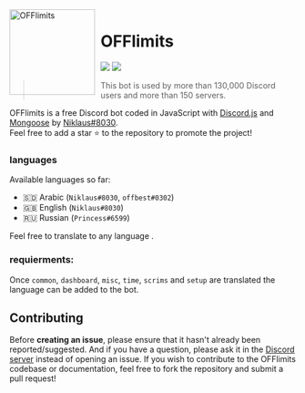 <img width="150" height="150" align="left" style="float: left; margin: 0 10px 0 0;" alt="OFFlimits" src="https://cdn.discordapp.com/attachments/726594273889484960/855640311790174208/OL-logo_1.png">  

# OFFlimits

[![](https://img.shields.io/discord/565048515357835264.svg?logo=discord&colorB=7289DA)](https://discord.gg/vhhS5jQVdg)
[![](https://img.shields.io/badge/discord.js-v13.0.0--dev-blue.svg?logo=npm)](https://github.com/discordjs)

> This bot is used by more than 130,000 Discord users and more than 150 servers.

OFFlimits is a free Discord bot coded in JavaScript with [Discord.js](https://discord.js.org) and [Mongoose](https://mongoosejs.com/docs/api.html) by [Niklaus#8030](https://github.com/OFFchase).  
Feel free to add a star ⭐ to the repository to promote the project!
### languages
 
 Available languages so far:
 * 🇸🇩 Arabic (`Niklaus#8030`, `offbest#0302`)
 * 🇬🇧 English (`Niklaus#8030`)
 * 🇷🇺 Russian (`Princess#6599`)

 Feel free to translate to any language .

### requierments:

Once `common`, `dashboard`, `misc`, `time`, `scrims` and `setup` are translated the language can be added to the bot.

## Contributing

Before **creating an issue**, please ensure that it hasn't already been reported/suggested.
And if you have a question, please ask it in the [Discord server](https://discord.gg/QcbuxZacdu) instead of opening an issue.
If you wish to contribute to the OFFlimits codebase or documentation, feel free to fork the repository and submit a pull request!


